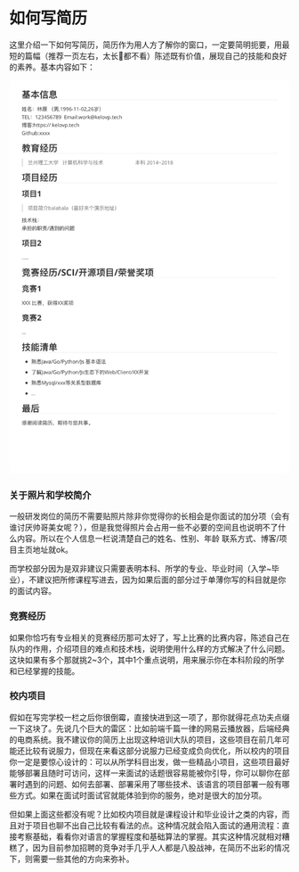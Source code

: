# 如何写简历
这里介绍一下如何写简历，简历作为用人方了解你的窗口，一定要简明扼要，用最短的篇幅（推荐一页左右，太长🐶都不看）陈述既有价值，展现自己的技能和良好的素养。基本内容如下：

![img_1.png](img_1.png)

### 关于照片和学校简介

一般研发岗位的简历不需要贴照片除非你觉得你的长相会是你面试的加分项（会有谁讨厌帅哥美女呢？），但是我觉得照片会占用一些不必要的空间且也说明不了什么内容。所以在个人信息一栏说清楚自己的姓名、性别、年龄
联系方式、博客/项目主页地址就ok。

而学校部分因为是双非建议只需要表明本科、所学的专业、毕业时间（入学~毕业），不建议把所修课程写进去，因为如果后面的部分过于单薄你写的科目就是你的面试内容。

### 竞赛经历

如果你恰巧有专业相关的竞赛经历那可太好了，写上比赛的比赛内容，陈述自己在队内的作用，介绍项目的难点和技术栈，说明使用什么样的方式解决了什么问题。这块如果有多个那就挑2~3个，其中1个重点说明，用来展示你在本科阶段的所学和已经掌握的技能。

### 校内项目

假如在写完学校一栏之后你很倒霉，直接快进到这一项了，那你就得花点功夫点缀一下这块了。先说几个巨大的雷区：比如前端千篇一律的网易云播放器，后端经典的电商系统。我不建议你的简历上出现这种培训大队的项目，这些项目在前几年可能还比较有说服力，但现在来看这部分说服力已经变成负向优化，所以校内的项目你一定是要惊心设计的：可以从所学科目出发，做一些精品小项目，这些项目最好能够部署且随时可访问，这样一来面试的话题很容易能被你引导，你可以聊你在部署时遇到的问题、如何去部署、部署采用了哪些技术、该语言的项目部署一般有哪些方式。如果在面试时面试官就能体验到你的服务，绝对是很大的加分项。

但如果上面这些都没有呢？比如校内项目就是课程设计和毕业设计之类的内容，而且对于项目也聊不出自己比较有看法的点。这种情况就会陷入面试的通用流程：直接考察基础，看看你对语言的掌握程度和基础算法的掌握。其实这种情况就相对糟糕了，因为目前参加招聘的竞争对手几乎人人都是八股战神，在简历不出彩的情况下，则需要一些其他的方向来弥补。